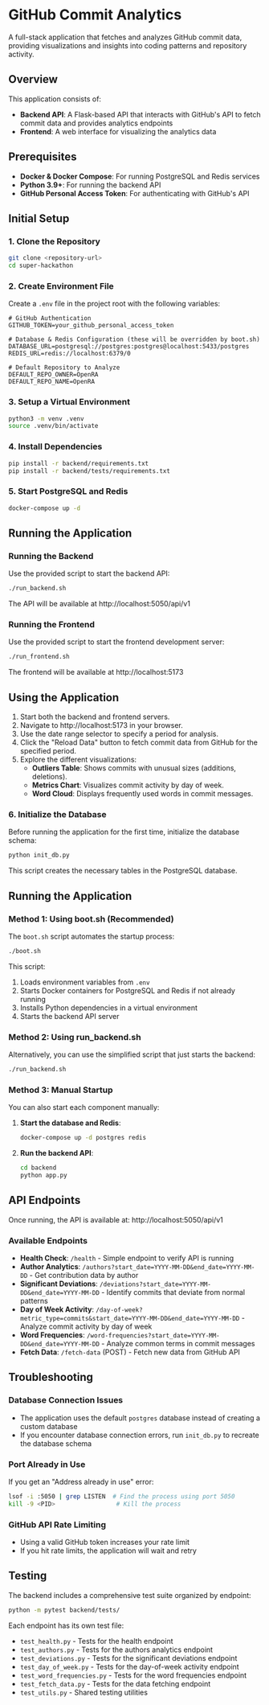 # GitHub Commit Analytics

A full-stack application that fetches and analyzes GitHub commit data, providing visualizations and insights into coding patterns and repository activity.

## Overview

This application consists of:
- **Backend API**: A Flask-based API that interacts with GitHub's API to fetch commit data and provides analytics endpoints
- **Frontend**: A web interface for visualizing the analytics data

## Prerequisites

- **Docker & Docker Compose**: For running PostgreSQL and Redis services
- **Python 3.9+**: For running the backend API
- **GitHub Personal Access Token**: For authenticating with GitHub's API

## Initial Setup

### 1. Clone the Repository

```bash
git clone <repository-url>
cd super-hackathon
```

### 2. Create Environment File

Create a `.env` file in the project root with the following variables:

```
# GitHub Authentication
GITHUB_TOKEN=your_github_personal_access_token

# Database & Redis Configuration (these will be overridden by boot.sh)
DATABASE_URL=postgresql://postgres:postgres@localhost:5433/postgres
REDIS_URL=redis://localhost:6379/0

# Default Repository to Analyze
DEFAULT_REPO_OWNER=OpenRA
DEFAULT_REPO_NAME=OpenRA
```

### 3. Setup a Virtual Environment

```bash
python3 -m venv .venv
source .venv/bin/activate
```

### 4. Install Dependencies

```bash
pip install -r backend/requirements.txt
pip install -r backend/tests/requirements.txt
```

### 5. Start PostgreSQL and Redis

```bash
docker-compose up -d
```

## Running the Application

### Running the Backend

Use the provided script to start the backend API:

```bash
./run_backend.sh
```

The API will be available at http://localhost:5050/api/v1

### Running the Frontend

Use the provided script to start the frontend development server:

```bash
./run_frontend.sh
```

The frontend will be available at http://localhost:5173

## Using the Application

1. Start both the backend and frontend servers.
2. Navigate to http://localhost:5173 in your browser.
3. Use the date range selector to specify a period for analysis.
4. Click the "Reload Data" button to fetch commit data from GitHub for the specified period.
5. Explore the different visualizations:
   - **Outliers Table**: Shows commits with unusual sizes (additions, deletions).
   - **Metrics Chart**: Visualizes commit activity by day of week.
   - **Word Cloud**: Displays frequently used words in commit messages.

### 6. Initialize the Database

Before running the application for the first time, initialize the database schema:

```bash
python init_db.py
```

This script creates the necessary tables in the PostgreSQL database.

## Running the Application

### Method 1: Using boot.sh (Recommended)

The `boot.sh` script automates the startup process:

```bash
./boot.sh
```

This script:
1. Loads environment variables from `.env`
2. Starts Docker containers for PostgreSQL and Redis if not already running
3. Installs Python dependencies in a virtual environment
4. Starts the backend API server

### Method 2: Using run_backend.sh

Alternatively, you can use the simplified script that just starts the backend:

```bash
./run_backend.sh
```

### Method 3: Manual Startup

You can also start each component manually:

1. **Start the database and Redis**:
   ```bash
   docker-compose up -d postgres redis
   ```

2. **Run the backend API**:
   ```bash
   cd backend
   python app.py
   ```

## API Endpoints

Once running, the API is available at: http://localhost:5050/api/v1

### Available Endpoints

- **Health Check**: `/health` - Simple endpoint to verify API is running
- **Author Analytics**: `/authors?start_date=YYYY-MM-DD&end_date=YYYY-MM-DD` - Get contribution data by author
- **Significant Deviations**: `/deviations?start_date=YYYY-MM-DD&end_date=YYYY-MM-DD` - Identify commits that deviate from normal patterns
- **Day of Week Activity**: `/day-of-week?metric_type=commits&start_date=YYYY-MM-DD&end_date=YYYY-MM-DD` - Analyze commit activity by day of week
- **Word Frequencies**: `/word-frequencies?start_date=YYYY-MM-DD&end_date=YYYY-MM-DD` - Analyze common terms in commit messages
- **Fetch Data**: `/fetch-data` (POST) - Fetch new data from GitHub API

## Troubleshooting

### Database Connection Issues

- The application uses the default `postgres` database instead of creating a custom database
- If you encounter database connection errors, run `init_db.py` to recreate the database schema

### Port Already in Use

If you get an "Address already in use" error:

```bash
lsof -i :5050 | grep LISTEN  # Find the process using port 5050
kill -9 <PID>                 # Kill the process
```

### GitHub API Rate Limiting

- Using a valid GitHub token increases your rate limit
- If you hit rate limits, the application will wait and retry

## Testing

The backend includes a comprehensive test suite organized by endpoint:

```bash
python -m pytest backend/tests/
```

Each endpoint has its own test file:
- `test_health.py` - Tests for the health endpoint
- `test_authors.py` - Tests for the authors analytics endpoint
- `test_deviations.py` - Tests for the significant deviations endpoint
- `test_day_of_week.py` - Tests for the day-of-week activity endpoint
- `test_word_frequencies.py` - Tests for the word frequencies endpoint
- `test_fetch_data.py` - Tests for the data fetching endpoint
- `test_utils.py` - Shared testing utilities
